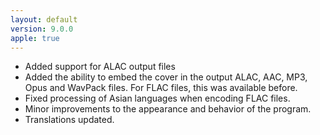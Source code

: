 ```yaml
---
layout: default
version: 9.0.0
apple: true
---
```


* Added support for ALAC output files
* Added the ability to embed the cover in the output ALAC, AAC, MP3, Opus and WavPack files. For FLAC files, this was available before.
* Fixed processing of Asian languages when encoding FLAC files.
* Minor improvements to the appearance and behavior of the program.
* Translations updated.
